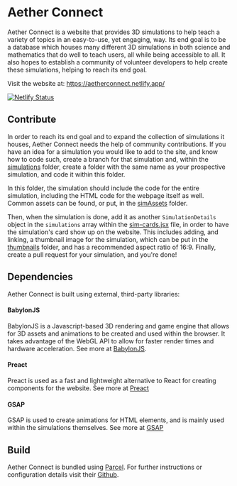 # Aether Connect
Aether Connect is a website that provides 3D simulations to help teach a variety of topics in an easy-to-use, yet engaging, way. Its end goal is to be a database which houses many different 3D simulations in both science and mathematics that do well to teach users, all while being accessible to all. It also hopes to establish a community of volunteer developers to help create these simulations, helping to reach its end goal.

Visit the website at: https://aetherconnect.netlify.app/   

[![Netlify Status](https://api.netlify.com/api/v1/badges/fac59de9-6fe9-40bb-9603-989655aea73d/deploy-status)](https://app.netlify.com/sites/aetherconnect/deploys)

## Contribute
In order to reach its end goal and to expand the collection of simulations it houses, Aether Connect needs the help of community contributions. If you have an idea for a simulation you would like to add to the site, and know how to code such, create a branch for that simulation and, within the [simulations](/src/simulations/) folder, create a folder with the same name as your prospective simulation, and code it within this folder.

In this folder, the simulation should include the code for the entire simulation, including the HTML code for the webpage itself as well. Common assets can be found, or put, in the [simAssets](/src/simAssets/) folder. 

Then, when the simulation is done, add it as another `SimulationDetails` object in the `simulations` array within the [sim-cards.jsx](/src/site/sim-cards.jsx) file, in order to have the simulation's card show up on the website. This includes adding, and linking, a thumbnail image for the simulation, which can be put in the [thumbnails](/src/site/thumbnails/) folder, and has a recommended aspect ratio of 16:9. Finally, create a pull request for your simulation, and you're done!

## Dependencies
Aether Connect is built using external, third-party libraries:

#### BabylonJS
BabylonJS is a Javascript-based 3D rendering and game engine that allows for 3D assets and animations to be created and used within the browser. It takes advantage of the WebGL API to allow for faster render times and hardware acceleration. See more at [BabylonJS](https://www.babylonjs.com/).

#### Preact
Preact is used as a fast and lightweight alternative to React for creating components for the website. See more at [Preact](https://preactjs.com/)

#### GSAP
GSAP is used to create animations for HTML elements, and is mainly used within the simulations themselves. See more at [GSAP](https://greensock.com/gsap/)


## Build
Aether Connect is bundled using [Parcel](https://parceljs.org/). For further instructions or configuration details visit their [Github](https://github.com/parcel-bundler/parcel#packagejson).
